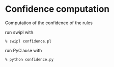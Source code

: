 # Confidence computation 

Computation of the confidence of the rules

run swipl with

```
% swipl confidence.pl
```
run PyClause with 

```
% python confidence.py
```